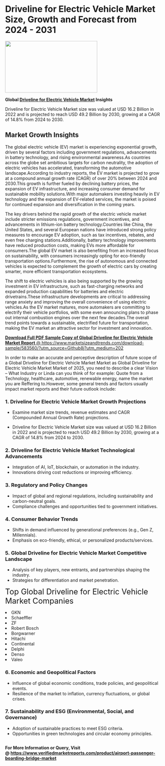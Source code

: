 <H1>Driveline for Electric Vehicle Market Size, Growth and Forecast from 2024 - 2031</H1><img class="aligncenter size-medium wp-image-584254" src="https://thirdeyenews.in/wp-content/uploads/2024/09/Global-Market-Research-300x168.jpeg" alt="" width="300" height="168" /><p><strong>Global&nbsp;<a href="https://www.marketsizeandtrends.com/download-sample/583560/?utm_source=Github8j?utm_medium=202">Driveline for Electric Vehicle Market</a> Insights</strong></p><p>Driveline for Electric Vehicle Market size was valued at USD 16.2 Billion in 2022 and is projected to reach USD 49.2 Billion by 2030, growing at a CAGR of 14.8% from 2024 to 2030.</p><p><h2>Market Growth Insights</h2> <p>The global electric vehicle (EV) market is experiencing exponential growth, driven by several factors including government regulations, advancements in battery technology, and rising environmental awareness.As countries across the globe set ambitious targets for carbon neutrality, the adoption of electric vehicles has accelerated, transforming the automotive landscape.According to industry reports, the EV market is projected to grow at a compound annual growth rate (CAGR) of over 20% between 2024 and 2030.This growth is further fueled by declining battery prices, the expansion of EV infrastructure, and increasing consumer demand for sustainable mobility solutions.With major automakers investing heavily in EV technology and the expansion of EV-related services, the market is poised for continued expansion and diversification in the coming years.<a href="#"></a></p> <p>The key drivers behind the rapid growth of the electric vehicle market include stricter emissions regulations, government incentives, and advancements in lithium-ion battery technology.Countries like China, the United States, and several European nations have introduced strong policy measures to encourage EV adoption, such as tax incentives, rebates, and even free charging stations.Additionally, battery technology improvements have reduced production costs, making EVs more affordable for consumers.The global EV market is also benefiting from an increased focus on sustainability, with consumers increasingly opting for eco-friendly transportation options.Furthermore, the rise of autonomous and connected vehicles is expected to complement the growth of electric cars by creating smarter, more efficient transportation ecosystems.<p>The shift to electric vehicles is also being supported by the growing investment in EV infrastructure, such as fast-charging networks and expanded production capabilities for batteries and electric drivetrains.These infrastructure developments are critical to addressing range anxiety and improving the overall convenience of using electric vehicles.As the EV market matures, more automakers are committing to electrify their vehicle portfolios, with some even announcing plans to phase out internal combustion engines over the next few decades.The overall trend points towards a sustainable, electrified future for transportation, making the EV market an attractive sector for investment and innovation.<a href="#"></p><p><span class=""><strong>Download Full PDF Sample Copy of Global Driveline for Electric Vehicle Market Report</strong> @ <a href="https://www.marketsizeandtrends.com/download-sample/583560/?utm_source=Github8j?utm_medium=202" target="_blank">https://www.marketsizeandtrends.com/download-sample/583560/?utm_source=Github8j?utm_medium=202</a></span></p><p>In order to make an accurate and perceptive description of future scope of a Global&nbsp;Driveline for Electric Vehicle Market Market as Global&nbsp;Driveline for Electric Vehicle Market Market of 2025, you need to describe a clear Vision &ndash; What Industry or Linda can you think of for example: Quote from a Technology, healthcare, automotive, renewable energy, name the market you are Reffering to.However, some general trends and factors usually impact market reports and their future outlook include:</p><h3>1.&nbsp;<strong>Driveline for Electric Vehicle Market Growth Projections</strong></h3><ul><li>Examine market size trends, revenue estimates and CAGR (Compounded Annual Growth Rate) projections.</li><li><p>Driveline for Electric Vehicle Market size was valued at USD 16.2 Billion in 2022 and is projected to reach USD 49.2 Billion by 2030, growing at a CAGR of 14.8% from 2024 to 2030.</p></li></ul><h3>2.&nbsp;<strong>Driveline for Electric Vehicle Market Technological Advancements</strong></h3><ul><li>Integration of AI, IoT, blockchain, or automation in the industry.</li><li>Innovations driving cost reductions or improving efficiency.</li></ul><h3>3.&nbsp;<strong>Regulatory and Policy Changes</strong></h3><ul><li>Impact of global and regional regulations, including sustainability and carbon-neutral goals.</li><li>Compliance challenges and opportunities tied to government initiatives.</li></ul><h3>4.&nbsp;<strong>Consumer Behavior Trends</strong></h3><ul><li>Shifts in demand influenced by generational preferences (e.g., Gen Z, Millennials).</li><li>Emphasis on eco-friendly, ethical, or personalized products/services.</li></ul><h3>5.&nbsp;<strong>Global Driveline for Electric Vehicle Market Competitive Landscape</strong></h3><ul><li>Analysis of key players, new entrants, and partnerships shaping the industry.</li><li>Strategies for differentiation and market penetration.</li></ul><p data-pm-slice="1 1 []"><span style="color: inherit; font-family: inherit; font-size: 25px;">Top Global Driveline for Electric Vehicle Market Companies</span></p><div class="" data-test-id=""><p><li>GKN</li><li> Schaeffler</li><li> ZF</li><li> Robert Bosch</li><li> Borgwarner</li><li> Hitachi</li><li> Continental</li><li> Delphi</li><li> Denso</li><li> Valeo</li></p></div><h3>6.&nbsp;<strong>Economic and Geopolitical Factors</strong></h3><ul><li>Influence of global economic conditions, trade policies, and geopolitical events.</li><li>Resilience of the market to inflation, currency fluctuations, or global crises.</li></ul><h3>7.&nbsp;<strong>Sustainability and ESG (Environmental, Social, and Governance)</strong></h3><ul><li>Adoption of sustainable practices to meet ESG criteria.</li><li>Opportunities in green technologies and circular economy principles.</li></ul><h2><strong style="font-size: 14px;">For More Information or Query, Visit @&nbsp;</strong><a style="background-color: #ffffff; font-size: 14px;" href="https://www.marketsizeandtrends.com/report/driveline-for-electric-vehicle-market/" target="_blank">https://www.verifiedmarketreports.com/product/airport-passenger-boarding-bridge-market</a></h2>